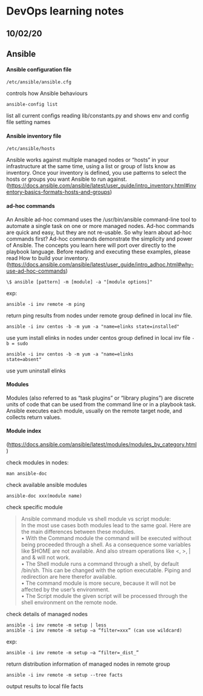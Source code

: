 # DevOps learning notes

## 10/02/20

## **Ansible**

#### Ansible configuration file

```
/etc/ansible/ansible.cfg
```

controls how Ansible behaviours

```
ansible-config list
```

list all current configs reading lib/constants.py and shows env and config file setting names

#### Ansible inventory file

```
/etc/ansible/hosts
```

Ansible works against multiple managed nodes or “hosts” in your infrastructure at the same time, using a list or group of lists know as inventory. Once your inventory is defined, you use patterns to select the hosts or groups you want Ansible to run against.
(https://docs.ansible.com/ansible/latest/user_guide/intro_inventory.html#inventory-basics-formats-hosts-and-groups)

#### ad-hoc commands

An Ansible ad-hoc command uses the /usr/bin/ansible command-line tool to automate a single task on one or more managed nodes. Ad-hoc commands are quick and easy, but they are not re-usable. So why learn about ad-hoc commands first? Ad-hoc commands demonstrate the simplicity and power of Ansible. The concepts you learn here will port over directly to the playbook language. Before reading and executing these examples, please read How to build your inventory.
(https://docs.ansible.com/ansible/latest/user_guide/intro_adhoc.html#why-use-ad-hoc-commands)

```
\$ ansible [pattern] -m [module] -a "[module options]"
```

exp:

```
ansible -i inv remote -m ping
```

return ping results from nodes under remote group defined in local inv file.

```
ansible -i inv centos -b -m yum -a "name=elinks state=installed"
```

use yum install elinks in nodes under centos group defined in local inv file
`-b = sudo`

```
ansible -i inv centos -b -m yum -a "name=elinks
state=absent"
```

use yum uninstall elinks

#### Modules

Modules (also referred to as “task plugins” or “library plugins”) are discrete units of code that can be used from the command line or in a playbook task. Ansible executes each module, usually on the remote target node, and collects return values.

#### Module index

(https://docs.ansible.com/ansible/latest/modules/modules_by_category.html)

check modules in nodes:

```
man ansible-doc
```

check available ansible modules

```
ansible-doc xxx(module name)
```

check specific module

> Ansible command module vs shell module vs script module:  
> In the most use cases both modules lead to the same goal. Here are the main differences between these modules.  
> • With the Command module the command will be executed without being proceeded through a shell. As a consequence some variables like \$HOME are not available. And also stream operations like <, >, | and & will not work.  
> • The Shell module runs a command through a shell, by default /bin/sh. This can be changed with the option executable. Piping and redirection are here therefor available.  
> • The command module is more secure, because it will not be affected by the user’s environment.  
> • The Script module the given script will be processed through the shell environment on the remote node.

check details of managed nodes

```
ansible -i inv remote -m setup | less
ansible -i inv remote -m setup –a “filter=xxx” (can use wildcard)
```

exp:

```
ansible -i inv remote -m setup –a “filter=_dist_”
```

return distribution information of managed nodes in remote group

```
ansible -i inv remote -m setup --tree facts
```

output results to local file facts
